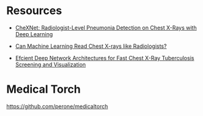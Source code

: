 # Resources
- [CheXNet: Radiologist-Level Pneumonia Detection on Chest 
X-Rays with Deep Learning](https://stanfordmlgroup.github.io/projects/chexnet/)

- [Can Machine Learning Read Chest X-rays like Radiologists?](
https://towardsdatascience.com/can-machine-learning-read-chest-x-rays-like-radiologists-part-1-7182cf4b87ff)

- [Efcient Deep Network Architectures for Fast Chest X-Ray Tuberculosis Screening and Visualization](https://www.nature.com/articles/s41598-019-42557-4.pdf)


# Medical Torch
https://github.com/perone/medicaltorch